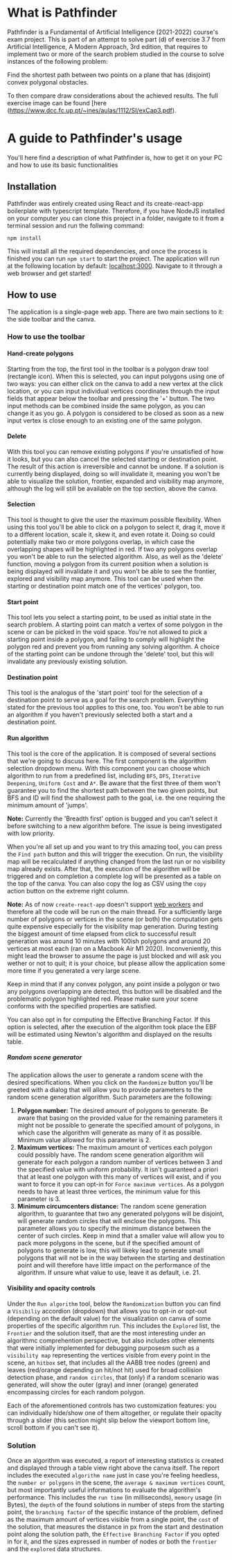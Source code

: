 # What is Pathfinder

Pathfinder is a Fundamental of Artificial Intelligence (2021-2022) course's exam project. This is part of an attempt to solve part (d) of exercise 3.7 from <emph>Artificial Intelligence, A Modern Approach, 3rd edition<emph>, that requires to implement two or more of the search problem studied in the course to solve instances of the following problem: 
  
Find the shortest path between two points on a plane that has (disjoint) convex polygonal obstacles.
  
To then compare draw considerations about the achieved results. The full exercise image can be found [here (https://www.dcc.fc.up.pt/~ines/aulas/1112/SI/exCap3.pdf). 

# A guide to Pathfinder's usage

You'll here find a description of what Pathfinder is, how to get it on your PC and how to use its basic functionalities

## Installation

Pathfinder was entirely created using React and its create-react-app boilerplate with typescript template. Therefore, if you have NodeJS installed on your computer you can clone this project in a folder, navigate to it from a terminal session and run the follwing command:

`npm install`

This will install all the required dependencies, and once the process is finished you can run `npm start` to start the project. The application will run at the following location by default: [localhost:3000](https://localhost:3000). Navigate to it through a web browser and get started!

## How to use

The application is a single-page web app. There are two main sections to it: the side toolbar and the canva. 

### How to use the toolbar
#### Hand-create polygons

Starting from the top, the first tool in the toolbar is a polygon draw tool (rectangle icon). When this is selected, you can input polygons using one of two ways: you can either click on the canva to add a new vertex at the click location, or you can input individual vertices coordinates through the input fields that appear below the toolbar and pressing the '+' button. The two input methods can be combined inside the same polygon, as you can change it as you go. A polygon is considered to be closed as soon as a new input vertex is close enough to an existing one of the same polygon. 

#### Delete

With this tool you can remove existing polygons if you're unsatisfied of how it looks, but you can also cancel the selected starting or destination point. The result of this action is irreversible and cannot be undone. If a solution is currently being displayed, doing so will invalidate it, meaning you won't be able to visualize the solution, frontier, expanded and visibility map anymore, although the log will still be available on the top section, above the canva. 

#### Selection

This tool is thought to give the user the maximum possible flexibility. When using this tool you'll be able to click on a polygon to select it, drag it, move it to a different location, scale it, skew it, and even rotate it. Doing so could potentially make two or more polygons overlap, in which case the overlapping shapes will be highlighted in red. If two any polygons overlap you won't be able to run the selected algorithm. Also, as well as the 'delete' function, moving a polygon from its current position when a solution is being displayed will invalidate it and you won't be able to see the frontier, explored and visibility map anymore. This tool can be used when the starting or destination point match one of the vertices' polygon, too. 

#### Start point

This tool lets you select a starting point, to be used as initial state in the search problem. A starting point can match a vertex of some polygon in the scene or can be picked in the void space. You're not allowed to pick a starting point inside a polygon, and failing to comply will highlight the polygon red and prevent you from running any solving algorithm. A choice of the starting point can be undone through the 'delete' tool, but this will invalidate any previously existing solution.

#### Destination point

This tool is the analogus of the 'start point' tool for the selection of a destination point to serve as a goal for the search problem. Everything stated for the previous tool applies to this one, too. You won't be able to run an algorithm if you haven't previously selected both a start and a destination point.

#### Run algorithm

This tool is the core of the application. It is composed of several sections that we're going to discuss here. The first component is the algorithm selection dropdown menu. With this component you can choose which algorithm to run from a predefined list, including `BFS`, `DFS`, `Iterative Deepening`, `Uniform Cost` and `A*`. Be aware that the first three of them won't guarantee you to find the shortest path between the two given points, but BFS and ID will find the shallowest path to the goal, i.e. the one requiring the minimum amount of 'jumps'. 

<b>Note:</b> Currently the 'Breadth first' option is bugged and you can't select it before switching to a new algorithm before. The issue is being investigated with low priority. 


When you're all set up and you want to try this amazing tool, you can press the `Find path` button and this will trigger the execution. On run, the visibility map will be recalculated if anything changed from the last run or no visibility map already exists. After that, the execution of the algorithm will be triggered and on completion a complete log will be presented as a table on the top of the canva. You can also copy the log as CSV using the `copy` action button on the extreme right column. 

<b>Note:</b> As of now `create-react-app` doesn't support [web workers](https://it.wikipedia.org/wiki/Web_worker) and therefore all the code will be run on the main thread. For a sufficiently large number of polygons or vertices in the scene (or both) the computation gets quite expensive especially for the visibility map generation. During testing the biggest amount of time elapsed from click to successful result generation was around 10 minutes with 100ish polygons and around 20 vertices at most each (ran on a Macbook Air M1 2020). Inconveniently, this might lead the browser to assume the page is just blocked and will ask you wether or not to quit; it is your choice, but please allow the application some more time if you generated a very large scene.

Keep in mind that if any convex polygon, any point inside a polygon or two any polygons overlapping are detected, this button will be disabled and the problematic polygon highlighted red. Please make sure your scene conforms with the specified properties are satisfied. 

You can also opt in for computing the Effective Branching Factor. If this option is selected, after the execution of the algorithm took place the EBF will be estimated using Newton's algorithm and displayed on the results table. 

##### Random scene generator
The application allows the user to generate a random scene with the desired specifications. When you click on the `Randomize` button you'll be greeted with a dialog that will allow you to provide parameters to the random scene generation algorithm. Such parameters are the following:
<ol>
  <li>
    <b>Polygon number:</b> The desired amount of polygons to generate. Be aware that basing on the provided value for the remaining parameters it might not     be possible to generate the specified amount of polygons, in which case the algorithm will generate as many of it as possible. Minimum value allowed       for this parameter is 2.
  </li>
  <li>
    <b>Maximum vertices:</b> The maximum amount of vertices each polygon could possibly have. The random scene generation algorithm will generate for each    polygon a random number of vertices between 3 and the specified value with uniform probability. It isn't guaranteed a priori that at least one polygon      with this many of vertices will exist, and if you want to force it you can opt-in for <code>Force maximum vertices</code>. As a polygon needs to have at    least three vertices, the minimum value for this parameter is 3.
  </li>
  <li>
    <b>Minimum circumcenters distance:</b> The random scene generation algorithm, to guarantee that two any generated polygons will be disjoint, will           generate random circles that will enclose the polygons. This parameter allows you to specify the minimum distance between the center of such circles.       Keep in mind that a smaller value will allow you to pack more polygons in the scene, but if the specified amount of polygons to generate is low, this       will likeky lead to generate small polygons that will not be in the way between the starting and destination point and will therefore have little           impact on the performance of the algorithm. If unsure what value to use, leave it as default, i.e. 21.
  </li>
</ol>

#### Visibility and opacity controls

Under the `Run algorithm` tool, below the `Randomization` button you can find a `Visibiliy` accordion (dropdown) that allows you to opt-in or opt-out (depending on the default value) for the visualization on canva of some properties of the specific algorithm run. This includes the `Explored` list, the `Frontier` and the solution itself, that are the most interesting under an algorithmc comprehention perspective, but also includes other elements that were initially implemented for debugging purposesm such as a `visibility map` representing the vertices visible from every point in the scene, an `hitbox` set, that includes all the AABB tree nodes (green) and leaves (red/orange depending on hit/not hit) used for broad collision detection phase, and `random circles`, that (only) if a random scenario was generated, will show the outer (gray) and inner (orange) generated encompassing circles for each random polygon. 

Each of the aforementioned controls has two customization features: you can individually hide/show one of them altogether, or regulate their opacity through a slider (this section might slip below the viewport bottom line, scroll bottom if you can't see it). 

### Solution

Once an algorithm was executed, a report of interesting statistics is created and displayed through a table view right above the canva itself. The report includes the executed `algorithm name` just in case you're feeling heedless, the `number or polygons` in the scene, the `average & maximum vertices` count, but most importantly useful informations to evaluate the algorithm's performance. This includes the `run time` (in milliseconds), `memory` usage (in Bytes), the `depth` of the found solutions in number of steps from the starting point, the `branching factor` of the specific instance of the problem, defined as the maximum amount of vertices visible from a single point, the `cost` of the solution, that measures the distance in px from the start and destination point along the solution path, the `Effective Branching Factor` if you opted in for it, and the sizes expressed in number of nodes or both the `frontier` and the `explored` data structures.
